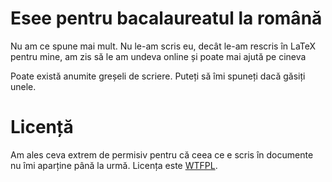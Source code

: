# Esee pentru bacalaureatul la română

Nu am ce spune mai mult. Nu le-am scris eu, decât le-am rescris în LaTeX pentru mine, am zis să le am undeva online și poate mai ajută pe cineva

Poate există anumite greșeli de scriere. Puteți să îmi spuneți dacă găsiți unele.

# Licență

Am ales ceva extrem de permisiv pentru că ceea ce e scris în documente nu îmi aparține până la urmă. Licența este [WTFPL](http://www.wtfpl.net).
